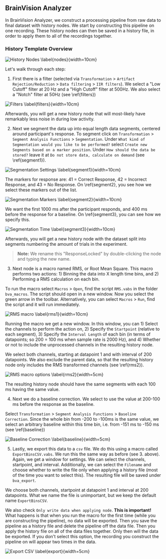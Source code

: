 ## BrainVision Analyzer

In BrainVision Analyzer, we construct a processing pipeline from raw data to final dataset with history nodes. We start by constructing this pipeline on one recording. These history nodes can then be saved in a history file, in order to apply them to all of the recordings together.

### History Template Overview

![History Nodes \label{nodes}](./images/BVA/HistoryFile.png){width=10cm}

Let's walk through each step:

1. First there is a filter (selected via `Transformation` > `Artifact Rejection/Reduction` > `Data filtering` > `IIR filters`). We select a "Low Cutoff" filter at 20 Hz and a "High Cutoff" filter at 500Hz. We also select a "Notch" filter at 50Hz (see \ref{filters})

![Filters \label{filters}](./images/BVA/IIRFilters.png){width=10cm}

Afterwards, you will get a new history node that will most-likely have remarkably less noise in during low activity.

2. Next we segment the data up into equal length data segments, centered around participant's response. To segment click on `Transformation` > `Segment Analysis Functions` > `Segmentation`. Under `What kind of Segmentation would you like to be performed?` select `Create new Segments based on a marker position`. Under `How should the data be stored?` leave it at `Do not store data, calculate on demand` (see \ref{segment1}).

![Segmentation Settings \label{segment1}](./images/BVA/segment1.png){width=10cm}

The markers for response are: 41 = Correct Response, 42 = Incorrect Response, and 43 = No Response. On \ref{segment2}, you see how we select these markers out of the list.

![Segmentation Markers \label{segment2}](./images/BVA/segment2.png){width=10cm}

We want the first 1000 ms after the participant responds, and 400 ms before the response for a baseline. On \ref{segment3}, you can see how we specify this.

![Segmentation Time \label{segment3}](./images/BVA/segment3.png){width=10cm}

Afterwards, you will get a new history node with the dataset split into segments numbering the amount of trials in the experiment.

> **Note:** We rename this "ResponseLocked" by double-clicking the node and typing the new name.

3. Next node is a macro named RMS, or Root Mean Square. This macro performs two actions: 1) Binning the data into X length time bins, and 2) Performing a RMS calculation on each bin.

To run the macro select `Macros` > `Open`, find the script `RMS.vabs` in the folder `bva_macros`. The script should open in a new window. Now you select the green arrow in the toolbar. Alternatively, you can select `Macros` > `Run`, find the script and it will run immediately.

![RMS macro \label{rms1}](./images/BVA/rms1.png){width=10cm}

Running the macro we get a new window. In this window, you can 1) Select the channels to perform the action on, 2) Specify the `Startpoint` (relative to each segment), 3) Specify the `Interval Length` of each bin (in terms of datapoints; so 200 = 100 ms when sample rate is 2000 Hz), and 4) Whether or not to include the unprocessed channels in the resulting history node.

We select both channels, starting at datapoint 1 and with interval of 200 datapoints. We also exclude the parent data, so that the resulting history node only includes the RMS transformed channels (see \ref{rms2}).

![RMS macro options \label{rms2}](./images/BVA/rms2.png){width=5cm}

The resulting history node should have the same segments with each 100 ms having the same value.

4. Next we do a baseline correction. We select to use the value at 200-100 ms before the response as the baseline.

Select `Transformation` > `Segment Analysis Functions` > `Baseline Correction`. Since the whole bin from -200 to -100ms is the same value, we select an arbitrary baseline within this time bin, i.e. from -151 ms to -150 ms (see \ref{baseline})

![Baseline Correction \label{baseline}](./images/BVA/baseline.png){width=5cm}

5. Lastly, we export this data to a `csv` file. We do this using a macro called `ExportBinsCSV.vabs`. We run this the same way as before (see 3. above). Again, we get a window for settings. We can select the channels, startpoint, and interval. Additionally, we can select the `Filename` and choose whether to write the file only when applying a history file (most of the time you want to select this). The resulting file will be saved under `bva_export`.

We choose both channels, startpoint at datapoint 1 and interval at 200 datapoints. What we name the file is unimportant, but we keep the default name `ExportBinsCSV`.

We also check `Only write data when applying node`. **This is important!** What happens is that when you run the macro for the first time (while you are constructing the pipeline), no data will be exported. Then you save the pipeline as a history file and delete the pipeline off the data file. Then you apply the history file on all of the data files together. Only then will the data be exported. If you don't select this option, the recording you construct the pipeline on will appear two times in the data.

![Export CSV \label{export}](./images/BVA/export.png){width=5cm}
